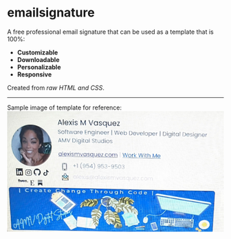 # emailsignature

A free professional email signature that can be used as a template that is 100%:
- **Customizable**
- **Downloadable**
- **Personalizable**
- **Responsive**
  
Created from *raw HTML and CSS*.

---

Sample image of template for reference:
<img src="https://raw.githubusercontent.com/alexisvassquez/emailsignature/main/email_sig_template_sqooshed.jpg">
